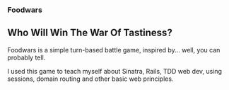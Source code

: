 ### Foodwars
## Who Will Win The War Of Tastiness?

Foodwars is a simple turn-based battle game, inspired by... well, you can probably tell.

I used this game to teach myself about Sinatra, Rails, TDD web dev, using sessions, domain routing and other basic web principles. 

